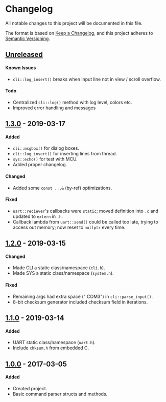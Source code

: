 # Changelog
All notable changes to this project will be documented in this file.

The format is based on [Keep a Changelog](https://keepachangelog.com/en/1.0.0/),
and this project adheres to [Semantic Versioning](https://semver.org/spec/v2.0.0.html).

## [Unreleased]

#### Known Issues
- `cli::log_insert()` breaks when input line not in view / scroll overflow.

#### Todo
- Centralized `cli::log()` method with log level, colors etc.
- Improved error handling and messages

<!-- ----------------------------------------------------------------------------------------- -->

## [1.3.0] - 2019-03-17

#### Added
- `cli::msgbox()` for dialog boxes.
- `cli::log_insert()` for inserting lines from thread.
- `sys::echo()` for test with MCU.
- Added proper changelog.

#### Changed
- Added some `const ...&` (by-ref) optimizations.

#### Fixed
- `uart::reciever`'s callbacks were `static`; moved definition into `.c` and updated to `extern` in `.h`.
- Callback lambda from `uart::send()` could be called too late, trying to access out memory; now reset to `nullptr` every time.

<!-- ----------------------------------------------------------------------------------------- -->

## [1.2.0] - 2019-03-15

#### Changed
- Made CLI a static class/namespace (`cli.h`).
- Made SYS a static class/namespace (`system.h`).

#### Fixed
- Remaining args had extra space (" COM3") in `cli::parse_input()`.
- 8-bit checksum generator included checksum field in iterations.

<!-- ----------------------------------------------------------------------------------------- -->

## [1.1.0] - 2019-03-14

#### Added
- UART static class/namespace (`uart.h`).
- Include `chksum.h` from embedded C.

<!-- ----------------------------------------------------------------------------------------- -->

## [1.0.0] - 2017-03-05

#### Added
- Created project.
- Basic command parser structs and methods.

<!-- ----------------------------------------------------------------------------------------- -->

[Unreleased]: #changelog
[1.3.0]: #changelog
[1.2.0]: #changelog
[1.1.0]: #changelog
[1.0.0]: #changelog
